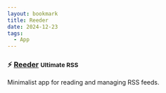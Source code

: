 ```yaml
---
layout: bookmark
title: Reeder
date: 2024-12-23
tags:
  - App
---
```


### ⚡️ [Reeder](https://reederapp.com/) <small class="superscript">Ultimate RSS</small>

Minimalist app for reading and managing RSS feeds.

